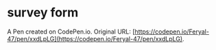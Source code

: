 # survey form

A Pen created on CodePen.io. Original URL: [https://codepen.io/Feryal-47/pen/xxdLpLG](https://codepen.io/Feryal-47/pen/xxdLpLG).


